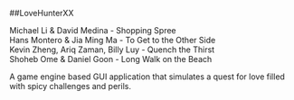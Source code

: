 ##LoveHunterXX

Michael Li & David Medina - Shopping Spree<br/>
Hans Montero & Jia Ming Ma - To Get to the Other Side<br/>
Kevin Zheng, Ariq Zaman, Billy Luy - Quench the Thirst<br/>
Shoheb Ome & Daniel Goon - Long Walk on the Beach<br/>

A game engine based GUI application that simulates a quest for love filled with spicy challenges and perils.

